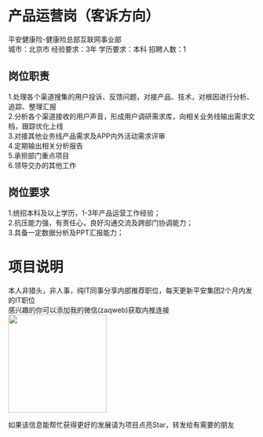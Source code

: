 # 产品运营岗（客诉方向）
平安健康险-健康险总部互联网事业部  
城市：北京市 经验要求：3年 学历要求：本科  招聘人数：1

## 岗位职责
1.处理各个渠道搜集的用户投诉、反馈问题，对接产品、技术，对根因进行分析、追踪、整理汇报   
2.分析各个渠道接收的用户声音，形成用户调研需求库，向相关业务线输出需求文档，跟踪优化上线   
3.对接其他业务线产品需求及APP内外活动需求评审   
4.定期输出相关分析报告   
5.承担部门重点项目   
6.领导交办的其他工作

## 岗位要求
1.统招本科及以上学历，1-3年产品运营工作经验；   
2.抗压能力强，有责任心，良好沟通交流及跨部门协调能力；   
3.具备一定数据分析及PPT汇报能力；

# 项目说明

本人非猎头，非人事，纯IT同事分享内部推荐职位，每天更新平安集团2个月内发的IT职位  
感兴趣的你可以添加我的微信(zaqweb)获取内推连接  
<img src="https://github.com/zaqweb/PA-IT-JOBS/blob/master/WechatICode.jpeg"  height="200" width="200">

如果该信息能帮忙获得更好的发展请为项目点亮Star，转发给有需要的朋友




